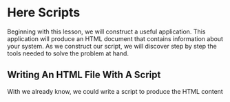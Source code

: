 # Here Scripts
Beginning with this lesson, we will construct a useful application. This application will produce an HTML document that contains information about your system. As we construct our script, we will discover step by step the tools needed to solve the problem at hand.

## Writing An HTML File With A Script
With we already know, we could write a script to produce the HTML content
<!--stackedit_data:
eyJoaXN0b3J5IjpbMTAxNDU0NDMyNF19
-->